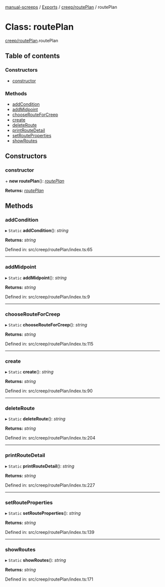 [manual-screeps](../README.md) / [Exports](../modules.md) / [creep/routePlan](../modules/creep_routeplan.md) / routePlan

# Class: routePlan

[creep/routePlan](../modules/creep_routeplan.md).routePlan

## Table of contents

### Constructors

- [constructor](creep_routeplan.routeplan.md#constructor)

### Methods

- [addCondition](creep_routeplan.routeplan.md#addcondition)
- [addMidpoint](creep_routeplan.routeplan.md#addmidpoint)
- [chooseRouteForCreep](creep_routeplan.routeplan.md#chooserouteforcreep)
- [create](creep_routeplan.routeplan.md#create)
- [deleteRoute](creep_routeplan.routeplan.md#deleteroute)
- [printRouteDetail](creep_routeplan.routeplan.md#printroutedetail)
- [setRouteProperties](creep_routeplan.routeplan.md#setrouteproperties)
- [showRoutes](creep_routeplan.routeplan.md#showroutes)

## Constructors

### constructor

\+ **new routePlan**(): [*routePlan*](creep_routeplan.routeplan.md)

**Returns:** [*routePlan*](creep_routeplan.routeplan.md)

## Methods

### addCondition

▸ `Static` **addCondition**(): *string*

**Returns:** *string*

Defined in: src/creep/routePlan/index.ts:65

___

### addMidpoint

▸ `Static` **addMidpoint**(): *string*

**Returns:** *string*

Defined in: src/creep/routePlan/index.ts:9

___

### chooseRouteForCreep

▸ `Static` **chooseRouteForCreep**(): *string*

**Returns:** *string*

Defined in: src/creep/routePlan/index.ts:115

___

### create

▸ `Static` **create**(): *string*

**Returns:** *string*

Defined in: src/creep/routePlan/index.ts:90

___

### deleteRoute

▸ `Static` **deleteRoute**(): *string*

**Returns:** *string*

Defined in: src/creep/routePlan/index.ts:204

___

### printRouteDetail

▸ `Static` **printRouteDetail**(): *string*

**Returns:** *string*

Defined in: src/creep/routePlan/index.ts:227

___

### setRouteProperties

▸ `Static` **setRouteProperties**(): *string*

**Returns:** *string*

Defined in: src/creep/routePlan/index.ts:139

___

### showRoutes

▸ `Static` **showRoutes**(): *string*

**Returns:** *string*

Defined in: src/creep/routePlan/index.ts:171
